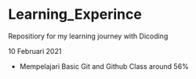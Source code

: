# Learning_Experince

Repositiory for my learning journey with Dicoding

10 Februari 2021
- Mempelajari Basic Git and Github Class around 56%
